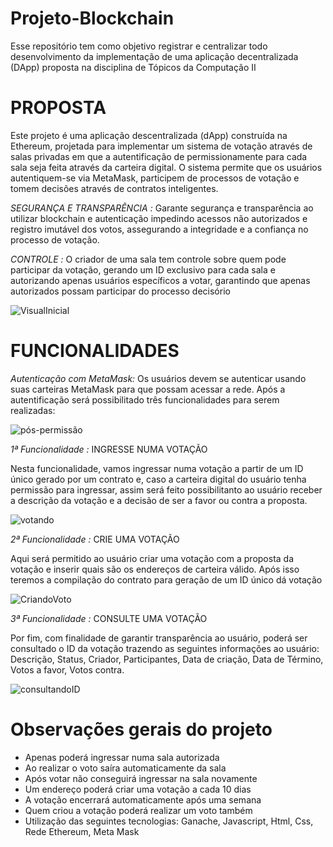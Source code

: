 # Projeto-Blockchain
Esse repositório tem como objetivo registrar e centralizar todo desenvolvimento da implementação de uma aplicação decentralizada (DApp) proposta na disciplina de Tópicos da Computação II

# PROPOSTA
Este projeto é uma aplicação descentralizada (dApp) construída na Ethereum, projetada para implementar um sistema de votação através de salas privadas em que a autentificação de permissionamente para cada sala seja feita através da carteira digital. O sistema permite que os usuários autentiquem-se via MetaMask, participem de processos de votação e tomem decisões através de contratos inteligentes.

*SEGURANÇA E TRANSPARÊNCIA :* Garante segurança e transparência ao utilizar blockchain e autenticação impedindo acessos não autorizados e registro imutável dos votos, assegurando a integridade e a confiança no processo de votação.

*CONTROLE :* O criador de uma sala tem controle sobre quem pode participar da votação, gerando um ID exclusivo para cada sala e autorizando apenas usuários específicos a votar, garantindo que apenas autorizados possam participar do processo decisório

![VisualInicial](https://github.com/user-attachments/assets/58aa9a40-56dd-430b-8544-eb85c90b8699)

# FUNCIONALIDADES
*Autenticação com MetaMask:* Os usuários devem se autenticar usando suas carteiras MetaMask para que possam acessar a rede. Após a autentificação será possibilitado três funcionalidades para serem realizadas:

![pós-permissão](https://github.com/user-attachments/assets/96ab3157-c005-41a2-949a-5bdbd8ce01bb)

*1ª Funcionalidade :* INGRESSE NUMA VOTAÇÃO

Nesta funcionalidade, vamos ingressar numa votação a partir de um ID único gerado por um contrato e, caso a carteira digital do usuário tenha permissão para ingressar, assim será feito possibilitanto ao usuário receber a descrição da votação e a decisão de ser a favor ou contra a proposta.

![votando](https://github.com/user-attachments/assets/5d32bdea-34c1-4185-95a3-da060f65c464)

*2ª Funcionalidade :* CRIE UMA VOTAÇÃO

Aqui será permitido ao usuário criar uma votação com a proposta da votação e inserir quais são os endereços de carteira válido. Após isso teremos a compilação do contrato para geração de um ID único dá votação

![CriandoVoto](https://github.com/user-attachments/assets/5f0a24f7-f193-4c34-8b5e-0b69cd7d4109)

*3ª Funcionalidade :* CONSULTE UMA VOTAÇÃO

Por fim, com finalidade de garantir transparência ao usuário, poderá ser consultado o ID da votação trazendo as seguintes informações ao usuário:
Descrição, Status, Criador, Participantes, Data de criação, Data de Término, Votos a favor, Votos contra.

![consultandoID](https://github.com/user-attachments/assets/f4cdf5ad-2e2b-4abc-8713-316a1ca1a949)

# Observações gerais do projeto

- Apenas poderá ingressar numa sala autorizada
- Ao realizar o voto saíra automaticamente da sala
- Após votar não conseguirá ingressar na sala novamente
- Um endereço poderá criar uma votação a cada 10 dias
- A votação encerrará automaticamente após uma semana
- Quem criou a votação poderá realizar um voto também
- Utilização das seguintes tecnologias: Ganache, Javascript, Html, Css, Rede Ethereum, Meta Mask 
